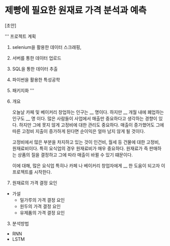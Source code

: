 # 제빵에 필요한 원재료 가격 분석과 예측


[초안]

'''
프로젝트 계획
1. selenium을 활용한 데이터 스크래핑, 
2. 서버를 통한 데이터 업로드
3. SQL을 통한 데이터 추출
4. 파이썬을 활용한 특성공학
5. 패키지화 
'''

1. 개요
  
    오늘날 카페 및 베이커리 창업하는 인구는  __ 명이다. 하지만 __ 개월 내에 폐업하는 인구도 __ 명 이다. 많은 사람들이 사업에서 매출만 중요하다고 생각하는 경향이 있다.
    하지만 그에 못지 않게 고정비에 대한 관리도 중요하다. 매출이 증가했어도 그에 따른 고정비 지출이 증가하게 된다면 순이익은 얼마 남지 않게 될 것이다.
  
    고정비에서 많은 부분을 차지하고 있는 것이 인건비, 월세 등 건물에 대한 고정비, 원재료비이다. 특히 요식업의 경우 원재료비가 매우 중요하다. 
    원재료가 즉 판매하는 상품의 질을 결정하고 그에 따라 매출이 바뀔 수 있기 떄문이다.
    
    이에 대해, 많은 요식업 특히나 카페 나 베이커리 창업자에게 __ 한 도움이 되고자 이 프로젝트를 시작한다.
    
 
2. 원재료의 가격 결정 요인

- 가설
  + 밀가루의 가격 결정 요인
  + 원두의 가격 결정 요인
  + 유제품의 가격 결정 요인



3. 분석방법
- RNN
- LSTM
